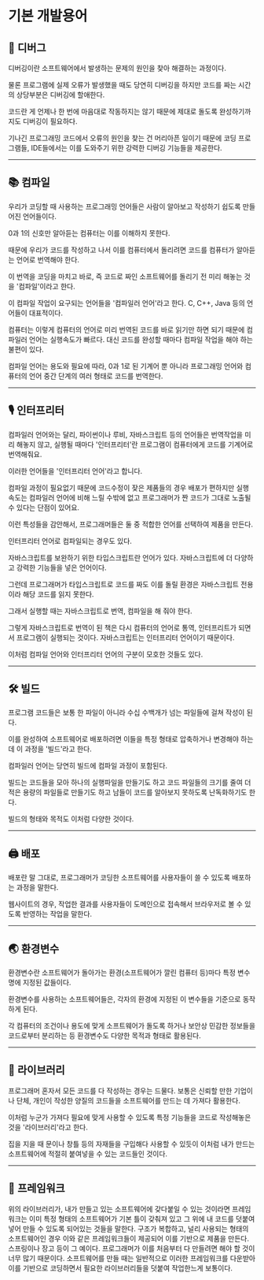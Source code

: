 # 기본 개발용어 





## 🐞 디버그

디버깅이란 소프트웨어에서 발생하는 문제의 원인을 찾아 해결하는 과정이다.

물론 프로그램에 실제 오류가 발생했을 때도 당연히 디버깅을 하지만
코드를 짜는 시간의 상당부분은 디버깅에 할애한다.

코드란 게 언제나 한 번에 마음대로 작동하지는 않기 때문에
제대로 돌도록 완성하기까지도 디버깅이 필요하다.

기나긴 프로그래밍 코드에서 오류의 원인을 찾는 건 머리아픈 일이기 때문에
코딩 프로그램들, IDE들에서는 이를 도와주기 위한
강력한 디버깅 기능들을 제공한다.

------



## 📚 컴파일

우리가 코딩할 때 사용하는 프로그래밍 언어들은
사람이 알아보고 작성하기 쉽도록 만들어진 언어들이다.

0과 1의 신호만 알아듣는 컴퓨터는 이를 이해하지 못한다.

때문에 우리가 코드를 작성하고 나서 이를 컴퓨터에서 돌리려면
코드를 컴퓨터가 알아듣는 언어로 번역해야 한다.

이 번역을 코딩을 마치고 바로, 즉 코드로 짜인 소프트웨어를 돌리기 전 미리 해놓는 것을
'컴파일'이라고 한다.

이 컴파일 작업이 요구되는 언어들을 '컴파일러 언어'라고 한다.
C, C++, Java 등의 언어들이 대표적이다.

컴퓨터는 이렇게 컴퓨터의 언어로 미리 번역된 코드를
바로 읽기만 하면 되기 때문에 컴파일러 언어는 실행속도가 빠르다.
대신 코드를 완성할 때마다 컴파일 작업을 해야 하는 불편이 있다.

컴파일 언어는 용도와 필요에 따라, 0과 1로 된 기계어 뿐 아니라
프로그래밍 언어와 컴퓨터의 언어 중간 단계의 여러 형태로 코드를 번역한다.



------



## 🎙 인터프리터

컴파일러 언어와는 달리, 파이썬이나 루비, 자바스크립트 등의 언어들은
번역작업을 미리 해놓지 않고, 실행될 때마다 '인터프리터'란 프로그램이
컴퓨터에게 코드를 기계어로 번역해줘요.

이러한 언어들을 '인터프리터 언어'라고 합니다.

컴파일 과정이 필요없기 때문에 코드수정이 잦은 제품들의 경우 배포가 편하지만
실행 속도는 컴파일러 언어에 비해 느릴 수밖에 없고
프로그래머가 짠 코드가 그대로 노출될 수 있다는 단점이 있어요.

이런 특성들을 감안해서, 프로그래머들은 둘 중 적합한 언어를 선택하여 제품을 만든다.


인터프리터 언어로 컴파일되는 경우도 있다.

자바스크립트를 보완하기 위한 타입스크립트란 언어가 있다.
자바스크립트에 더 다양하고 강력한 기능들을 넣은 언어이다.

그런데 프로그래머가 타입스크립트로 코드를 짜도
이를 돌릴 환경은 자바스크립트 전용이라 해당 코드를 읽지 못한다.

그래서 실행할 때는 자바스크립트로 번역, 컴파일을 해 줘야 한다.

그렇게 자바스크립트로 번역이 된 책은 다시 컴퓨터의 언어로
통역, 인터프리트가 되면서 프로그램이 실행되는 것이다.
자바스크립트는 인터프리터 언어이기 때문이다.

이처럼 컴파일 언어와 인터프리터 언어의 구분이 모호한 것들도 있다.

------



## 🛠 빌드

프로그램 코드들은 보통 한 파일이 아니라
수십 수백개가 넘는 파일들에 걸쳐 작성이 된다.

이를 완성하여 소프트웨어로 배포하려면
이들을 특정 형태로 압축하거나 변경해야 하는데
이 과정을 '빌드'라고 한다.

컴파일러 언어는 당연히 빌드에 컴파일 과정이 포함된다.

빌드는 코드들을 모아 하나의 실행파일을 만들기도 하고
코드 파일들의 크기를 줄여 더 적은 용량의 파일들로 만들기도 하고
남들이 코드를 알아보지 못하도록 난독화하기도 한다.

빌드의 형태와 목적도 이처럼 다양한 것이다.

------



## 🖨 배포

배포란 말 그대로, 프로그래머가 코딩한 소프트웨어를
사용자들이 쓸 수 있도록 배포하는 과정을 말한다.

웹사이트의 경우, 작업한 결과를 사용자들이 도메인으로 접속해서
브라우저로 볼 수 있도록 반영하는 작업을 말한다.

------



## 🌏 환경변수

환경변수란 소프트웨어가 돌아가는 환경(소프트웨어가 깔린 컴퓨터 등)마다
특정 변수명에 지정된 값들이다.

환경변수를 사용하는 소프트웨어들은, 각자의 환경에 지정된
이 변수들을 기준으로 동작하게 된다.

각 컴퓨터의 조건이나 용도에 맞게 소프트웨어가 돌도록 하거나
보안상 민감한 정보들을 코드로부터 분리하는 등
환경변수도 다양한 목적과 형태로 활용된다.

------



## 🧩 라이브러리

프로그래머 혼자서 모든 코드를 다 작성하는 경우는 드물다.
보통은 신뢰할 만한 기업이나 단체, 개인이 작성한 양질의 코드들을
소프트웨어를 만드는 데 가져다 활용한다.

이처럼 누군가 가져다 필요에 맞게 사용할 수 있도록
특정 기능들을 코드로 작성해놓은 것을 '라이브러리'라고 한다.

집을 지을 때 문이나 창틀 등의 자재들을 구입해다 사용할 수 있듯이
이처럼 내가 만드는 소프트웨어에 적절히 붙여넣을 수 있는 코드들인 것이다.

------



## 🦴 프레임워크

위의 라이브러리가, 내가 만들고 있는 소프트웨어에 갖다붙일 수 있는 것이라면
프레임워크는 이미 특정 형태의 소프트웨어가 기본 틀이 갖춰져 있고 그 위에 내 코드를 덧붙여넣어 만들 수 있도록 되어있는 것들을 말한다.
구조가 복합하고, 널리 사용되는 형태의 소프트웨어인 경우 이와 같은 프레임워크들이 제공되어 이를 기반으로 제품을 만든다.
스프링이나 장고 등이 그 예이다. 프로그래머가 이를 처음부터 다 만들려면 해야 할 것이 너무 많기 때문이다.
소프트웨어를 만들 때는 일반적으로 이러한 프레임워크를 다운받아 이를 기반으로 코딩하면서 필요한 라이브러리들을 덧붙여 작업한느게 보통이다.